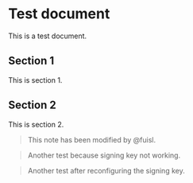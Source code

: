 # Test document

This is a test document.

## Section 1

This is section 1.

## Section 2

This is section 2.

> This note has been modified by @fuisl.

> Another test because signing key not working.

> Another test after reconfiguring the signing key.